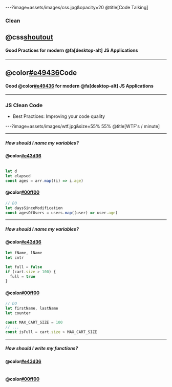 ---?image=assets/images/css.jpg&opacity=20
@title[Code Talking]

### Clean 
## @css[shoutout](Code)
#### Good Practices for modern @fa[desktop-alt] JS Applications

---

## @color[#e49436](Clean)Code
#### Good @color[#e49436](Practices) for modern @fa[desktop-alt] JS Applications

---

### JS Clean Code

- Best Practices: Improving your code quality

---?image=assets/images/wtf.jpg&size=55% 55%
@title[WTF's / minute]

---
##### How should I name my variables?
#### @color[#e43d36](DON'T)
```javascript

let d
let elapsed
const ages = arr.map((i) => i.age)
```

#### @color[#00ff00](DO)
```javascript
// DO
let daysSinceModification
const agesOfUsers = users.map((user) => user.age)
```


---

##### How should I name my variables?
#### @color[#e43d36](DON'T)
```javascript
let fName, lName
let cntr

let full = false
if (cart.size > 100) {
  full = true
}
```

#### @color[#00ff00](DO)
```javascript
// DO
let firstName, lastName
let counter

const MAX_CART_SIZE = 100
// ...
const isFull = cart.size > MAX_CART_SIZE
```
---

##### How should I write my functions?
#### @color[#e43d36](DON'T)
```javascript

```

#### @color[#00ff00](DO)
```javascript

```


